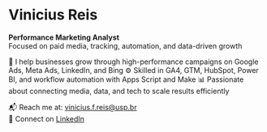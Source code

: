 # Vinicius Reis

**Performance Marketing Analyst**  
Focused on paid media, tracking, automation, and data-driven growth

🎯 I help businesses grow through high-performance campaigns on Google Ads, Meta Ads, LinkedIn, and Bing
⚙️ Skilled in GA4, GTM, HubSpot, Power BI, and workflow automation with Apps Script and Make
📊 Passionate about connecting media, data, and tech to scale results efficiently

📬 Reach me at: [vinicius.f.reis@usp.br](mailto:viniciusfelisbertodosreis@gmail.com)  
🔗 Connect on [LinkedIn](https://www.linkedin.com/in/viniciusfreis)

